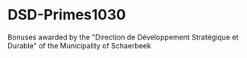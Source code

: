 # DSD-Primes1030
Bonuses awarded by the "Direction de Développement Stratégique et Durable" of the Municipality of Schaerbeek
